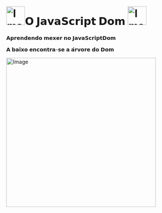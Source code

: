# <img src="https://ourcodeworld.com/public-media/articles/articleocw-56bba37e791bc.png" alt="Image" height="50" width="50" >𝗢 𝗝𝗮𝘃𝗮𝗦𝗰𝗿𝗶𝗽𝘁 𝗗𝗼𝗺  <img src="https://ourcodeworld.com/public-media/articles/articleocw-56bba37e791bc.png" alt="Image" height="50" width="50" >

𝗔𝗽𝗿𝗲𝗻𝗱𝗲𝗻𝗱𝗼 𝗺𝗲𝘅𝗲𝗿 𝗻𝗼 𝗝𝗮𝘃𝗮𝗦𝗰𝗿𝗶𝗽𝘁𝗗𝗼𝗺 

𝗔 𝗯𝗮𝗶𝘅𝗼 𝗲𝗻𝗰𝗼𝗻𝘁𝗿𝗮-𝘀𝗲 𝗮 𝗮́𝗿𝘃𝗼𝗿𝗲 𝗱𝗼 𝗗𝗼𝗺 


<img src="https://i.imgur.com/lu4PMfw.jpg" alt="Image" height="400" width="400" >
